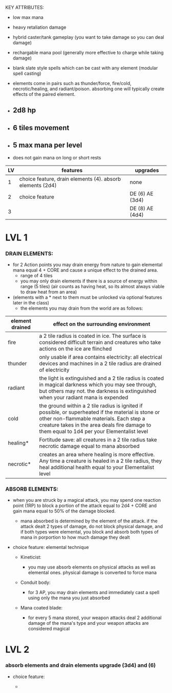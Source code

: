 
KEY ATTRIBUTES:
- low max mana
- heavy retaliation damage
- hybrid caster/tank gameplay (you want to take damage so you can deal damage)
- rechargable mana pool (generally more effective to charge while taking damage)
- blank slate style spells which can be cast with any element (modular spell casting)
- elements come in pairs such as thunder/force, fire/cold, necrotic/healing, and radiant/poison. absorbing one will typically create effects of the paired element.

- ## 2d8 hp

- ## 6 tiles movement

- ## 5 max mana per level

- does not gain mana on long or short rests

| LV | features | upgrades|
|---|---|---|
| 1 | choice feature, drain elements (4). absorb elements (2d4) |none|
| 2 | choice feature | DE (6) AE (3d4) |
| 3 | | DE (8) AE (4d4) |

# LVL 1

### DRAIN ELEMENTS:
- for 2 Action points you may drain energy from nature to gain elemental mana equal 4 + CORE and cause a unique effect to the drained area.
  - range of 4 tiles
  - you may only drain elements if there is a source of energy within range (5 tiles) (air counts as having heat, so its almost always viable to draw heat from an area)
- (elements with a * next to them must be unlocked via optional features later in the class)
  - the elements you may drain from the world are as follows:

| element drained | effect on the surrounding environment |
|---|---|
| fire | a 2 tile radius is coated in ice. The surface is considered difficult terrain and creatures who take actions on the ice are flinched |
| thunder | only usable if area contains electricity: all electrical devices and machines in a 2 tile radius are drained of electricity |
| radiant | the light is extinguished and a 2 tile radius is coated in magical darkness which you may see through, but others may not. the darkness is extinguished when your radiant mana is expended |
| cold | the ground within a 2 tile radius is ignited if possible, or superheated if the material is stone or other non-flammable materials. Each step a creature takes in the area deals fire damage to them equal to 1d4 per your Elementalist level |
| healing* | Fortitude save: all creatures in a 2 tile radius take necrotic damage equal to mana absorbed |
| necrotic* | creates an area where healing is more effective. Any time a creature is healed in a 2 tile radius, they heal additional health equal to your Elementalist level|

### ABSORB ELEMENTS: 

- when you are struck by a magical attack, you may spend one reaction point (1RP) to block a portion of the attack equal to 2d4 + CORE and gain mana equal to 50% of the damage blocked.
    - mana absorbed is determined by the element of the attack. if the attack dealt 2 types of damage, do not block physical damage, and if both types were elemental, you block and absorb both types of mana in porportion to how much damage they dealt

- choice feature: elemental technique
  
  - Kineticist:
    - you may use absorb elements on physical attacks as well as elemental ones. physical damage is converted to force mana
  
  - Conduit body:
    - for 3 AP, you may drain elements and immediately cast a spell using only the mana you just absorbed

  - Mana coated blade:
    - for every 5 mana stored, your weapon attacks deal 2 additional damage of the mana's type and your weapon attacks are considered magical
   
# LVL 2

### absorb elements and drain elements upgrade (3d4) and (6)

- choice feature:

  -  


